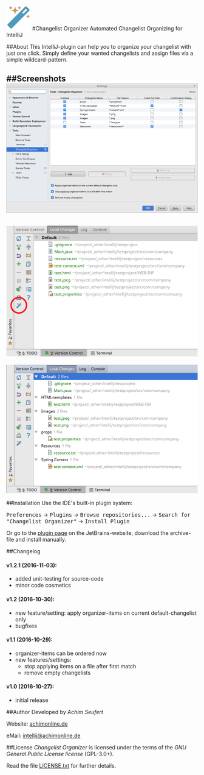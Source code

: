 ![alt tag](https://raw.githubusercontent.com/4ch1m/ChangelistOrganizer/master/resources/icons/icon_64x64.png)
#Changelist Organizer
Automated Changelist Organizing for IntelliJ

##About
This IntelliJ-plugin can help you to organize your changelist with just one click.
Simply define your wanted changelists and assign files via a simple wildcard-pattern.

##Screenshots
![alt tag](https://raw.githubusercontent.com/4ch1m/ChangelistOrganizer/master/screenshots/settings.png)
---
![alt tag](https://raw.githubusercontent.com/4ch1m/ChangelistOrganizer/master/screenshots/changelist-before.png)
---
![alt tag](https://raw.githubusercontent.com/4ch1m/ChangelistOrganizer/master/screenshots/changelist-after.png)

##Installation
Use the IDE's built-in plugin system:

<kbd>Preferences</kbd> &rarr; <kbd>Plugins</kbd> &rarr; <kbd>Browse repositories...</kbd> &rarr; <kbd>Search for "Changelist Organizer"</kbd> &rarr; <kbd>Install Plugin</kbd>

Or go to the [plugin page](https://plugins.jetbrains.com/plugin/9216?pr=idea) on the JetBrains-website, download the archive-file and install manually.

##Changelog
#### **v1.2.1** (2016-11-03):
* added unit-testing for source-code
* minor code cosmetics

#### **v1.2** (2016-10-30):
* new feature/setting: apply organizer-items on current default-changelist only
* bugfixes

#### **v1.1** (2016-10-29):
* organizer-items can be ordered now
* new features/settings:
  - stop applying items on a file after first match
  - remove empty changelists

#### **v1.0** (2016-10-27):
* initial release

##Author
Developed by *Achim Seufert*

Website: [achimonline.de](http://www.achimonline.de)

eMail: [intellij@achimonline.de](mailto:intellij@achimonline.de)

##License
*Changelist Organizer* is licensed under the terms of the *GNU General Public License license* (GPL-3.0+).

Read the file [LICENSE.txt](LICENSE.txt) for further details.
